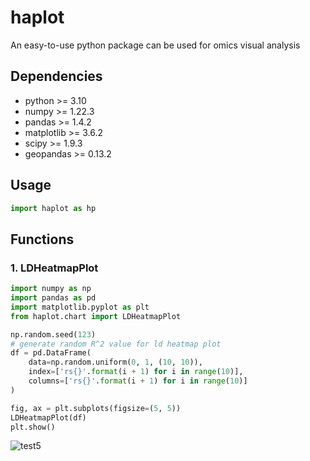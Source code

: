 # haplot
An easy-to-use python package can be used for omics visual analysis

## Dependencies
- python >= 3.10
- numpy >= 1.22.3
- pandas >= 1.4.2
- matplotlib >= 3.6.2
- scipy >= 1.9.3
- geopandas >= 0.13.2


## Usage
```python
import haplot as hp
```

## Functions
### 1. LDHeatmapPlot
```python
import numpy as np
import pandas as pd
import matplotlib.pyplot as plt
from haplot.chart import LDHeatmapPlot

np.random.seed(123)
# generate random R^2 value for ld heatmap plot
df = pd.DataFrame(
    data=np.random.uniform(0, 1, (10, 10)),
    index=['rs{}'.format(i + 1) for i in range(10)],
    columns=['rs{}'.format(i + 1) for i in range(10)]
)

fig, ax = plt.subplots(figsize=(5, 5))
LDHeatmapPlot(df)
plt.show()
```

![test5](tests/test5.png)
